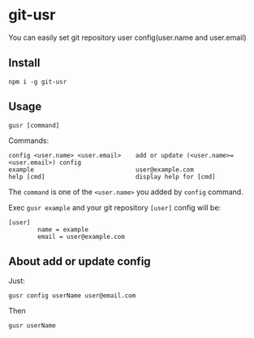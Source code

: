 # git-usr

You can easily set git repository user config(user.name and user.email)

## Install

```shell
npm i -g git-usr
```

## Usage

```shell
gusr [command]
```

Commands:

```shell
config <user.name> <user.email>    add or update (<user.name>=<user.email>) config
example                            user@example.com
help [cmd]                         display help for [cmd]
```

The `command` is one of the `<user.name>` you added by `config` command.

Exec `gusr example` and your git repository `[user]` config will be:

```
[user]
        name = example
        email = user@example.com
```

## About add or update config

Just:

```shell
gusr config userName user@email.com
```

Then

```shell
gusr userName
```
